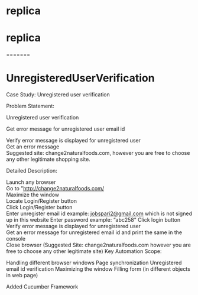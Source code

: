 
# replica
# replica
=======
# UnregisteredUserVerification


Case Study: Unregistered user verification 

Problem Statement: 

Unregistered user verification 

Get error message for unregistered user email id 

Verify error message is displayed for unregistered user  
Get an error message  
 Suggested site: change2naturalfoods.com, however you are free to choose any other legitimate shopping site. 

Detailed Description: 

Launch any browser  
Go to "http://change2naturalfoods.com/  
Maximize the window  
Locate Login/Register button  
Click Login/Register button  
Enter unregister email id example: jobspari2@gmail.com which is not signed up in this website 
Enter password example:  “abc258” 
Click login button  
Verify error message is displayed for unregistered user  
Get an error message for unregistered email id and print the same in the console  
Close browser 
(Suggested Site: change2naturalfoods.com however you are free to choose any other legitimate site)
Key Automation Scope: 

Handling different browser windows
Page synchronization
Unregistered email id verification
Maximizing the window
Filling form (in different objects in web page)


Added Cucumber Framework

